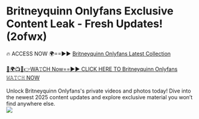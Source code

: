 # Britneyquinn Onlyfans Exclusive Content Leak - Fresh Updates! (2ofwx)

🔥 ACCESS NOW 🌍==►► <a href="https://tinyurl.com/kvy9nzfs" rel="nofollow">Britneyquinn Onlyfans Latest Collection</a>
<br><br>
[🔴🌍📺📱👉WA𝚃CH Now==►► CLICK HERE TO Britneyquinn Onlyfans 𝚆𝙰𝚃𝙲𝙷 NOW](https://tinyurl.com/kvy9nzfs)
<br><br>
Unlock Britneyquinn Onlyfans's private videos and photos today! Dive into the newest 2025 content updates and explore exclusive material you won’t find anywhere else.
<br>
<a href="https://tinyurl.com/kvy9nzfs" rel="nofollow" data-target="animated-image.originalLink"><img src="https://camo.githubusercontent.com/8a4f000d20f83aca3bf7ec5f350d767afa0574a8a352519fd8cfa583a6f93a33/68747470733a2f2f692e696d6775722e636f6d2f644a486b345a712e676966" data-canonical-src="https://i.imgur.com/dJHk4Zq.gif" style="max-width: 100%; display: inline-block;" data-target="animated-image.originalImage"></a>
<br>
